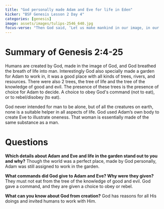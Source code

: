 ```yaml
---
title: "God personally made Adam and Eve for life in Eden"
kicker: "BSF Genesis Lesson 2 Day 4"
categories: [genesis]
image: assets/images/tulips-2546_640.jpg
focus-verse: "Then God said, ‘Let us make mankind in our image, in our likeness, so that they may rule over the fish in the sea and the birds in the sky, over the livestock and all the wild animals, and over all the creatures that move along the ground. – Genesis 1:26"
---
```


# Summary of Genesis 2:4-25

Humans are created by God, made in the image of God, and God breathed the breath of life into man. Interestingly God also specially made a garden for Adam to work in, it was a good place with all kinds of trees, rivers, and resources. There were also 2 trees, the tree of life and the tree of the knowledge of good and evil. The presence of these trees is the presence of choice for Adam to decide. A choice to obey God's command (not to eat), or to rebel/disobey (to eat).

God never intended for man to be alone, but of all the creatures on earth, none is a suitable helper in all aspects of life. God used Adam’s own body to create Eve to illustrate oneness. That woman is essentially made of the same substance as a man. 

# Questions

**Which details about Adam and Eve and life in the garden stand out to you and why?** Though the world was a perfect place, made by God personally, Adam was still assigned to work in the garden. 

**What commands did God give to Adam and Eve? Why were they given?** They must not eat from the tree of the knowledge of good and evil. God gave a command, and they are given a choice to obey or rebel.

**What can you know about God from creation?** God has reasons for all His doings and invited humans to work with Him.
